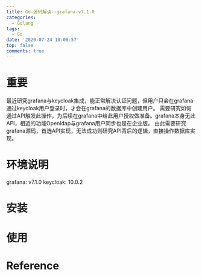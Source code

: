 ```yaml
---
title: Go-源码解读--grafana-v7.1.0
categories:
  - Golang
tags:
  - Go
date: '2020-07-24 10:08:57'
top: false
comments: true
---
```


# 重要
最近研究grafana与keycloak集成，能正常解决认证问题，但用户只会在grafana通过keycloak用户登录时，才会在grafana的数据库中创建用户。
需要研究如何通过API触发此操作，为后续在grafana中给此用户授权做准备。grafana本身无此API，相近的功能Openldap与grafana用户同步也是在企业版。
由此需要研究grafana源码，首选API实现，无法成功则研究API背后的逻辑，直接操作数据库实现。

# 环境说明
grafana: v7.1.0
keycloak: 10.0.2

# 安装

# 使用

# Reference